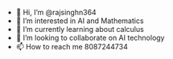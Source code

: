 - 👋 Hi, I’m @rajsinghn364
- 👀 I’m interested in AI and Mathematics
- 🌱 I’m currently learning about calculus
- 💞️ I’m looking to collaborate on AI technology
- 📫 How to reach me 8087244734

<!---
rajsinghn364/rajsinghn364 is a ✨ special ✨ repository because its `README.md` (this file) appears on your GitHub profile.
You can click the Preview link to take a look at your changes.
--->
